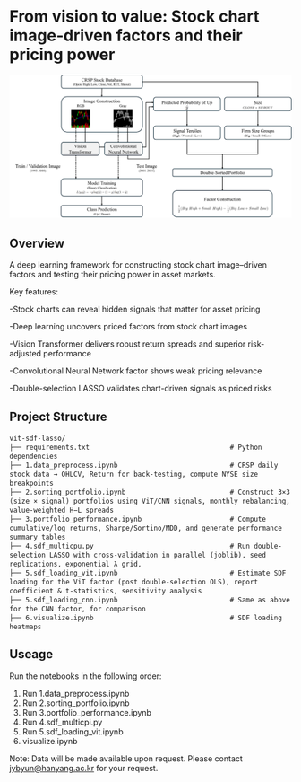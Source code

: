 # From vision to value: Stock chart image-driven factors and their pricing power

<p align="center">
  <img src="images/fig_framework.png" alt="Architecture" width="600">
</p>

## Overview

A deep learning framework for constructing stock chart image–driven factors and testing their pricing power in asset markets.

Key features:

-Stock charts can reveal hidden signals that matter for asset pricing

-Deep learning uncovers priced factors from stock chart images

-Vision Transformer delivers robust return spreads and superior risk-adjusted performance

-Convolutional Neural Network factor shows weak pricing relevance

-Double-selection LASSO validates chart-driven signals as priced risks

## Project Structure
```
vit-sdf-lasso/
├── requirements.txt                                   # Python dependencies
├── 1.data_preprocess.ipynb                            # CRSP daily stock data → OHLCV, Return for back-testing, compute NYSE size breakpoints
├── 2.sorting_portfolio.ipynb                          # Construct 3×3 (size × signal) portfolios using ViT/CNN signals, monthly rebalancing, value-weighted H−L spreads
├── 3.portfolio_performance.ipynb                      # Compute cumulative/log returns, Sharpe/Sortino/MDD, and generate performance summary tables
├── 4.sdf_multicpu.py                                  # Run double-selection LASSO with cross-validation in parallel (joblib), seed replications, exponential λ grid, 
├── 5.sdf_loading_vit.ipynb                            # Estimate SDF loading for the ViT factor (post double-selection OLS), report coefficient & t-statistics, sensitivity analysis 
├── 5.sdf_loading_cnn.ipynb                            # Same as above for the CNN factor, for comparison
├── 6.visualize.ipynb                                  # SDF loading heatmaps
```

## Useage
Run the notebooks in the following order:

1. Run 1.data_preprocess.ipynb
2. Run 2.sorting_portfolio.ipynb
3. Run 3.portfolio_performance.ipynb
4. Run 4.sdf_multicpi.py
5. Run 5.sdf_loading_vit.ipynb
6. visualize.ipynb

Note: Data will be made available upon request. Please contact jybyun@hanyang.ac.kr for your request.

                                           
